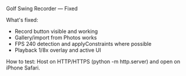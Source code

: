 Golf Swing Recorder — Fixed

What's fixed:
- Record button visible and working
- Gallery/import from Photos works
- FPS 240 detection and applyConstraints where possible
- Playback 1/8x overlay and active UI

How to test:
Host on HTTP/HTTPS (python -m http.server) and open on iPhone Safari.
